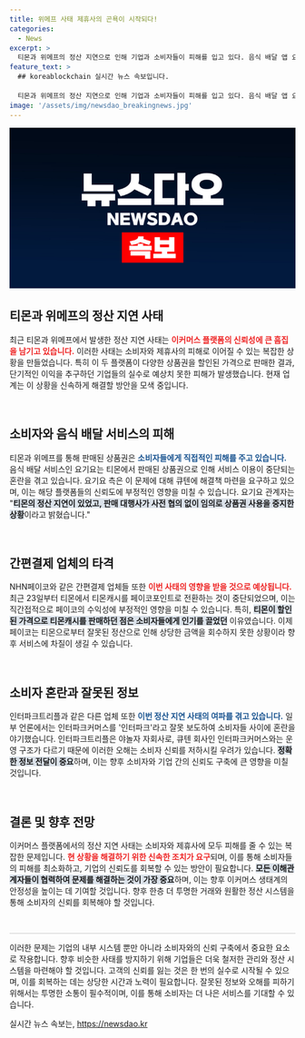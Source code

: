 ```yaml
---
title: 위메프 사태 제휴사의 곤욕이 시작되다!
categories:
  - News
excerpt: >
  티몬과 위메프의 정산 지연으로 인해 기업과 소비자들이 피해를 입고 있다. 음식 배달 앱 요기요는 티몬 상품권 문제로 서비스에 차질을 빚었고, 간편결제사 NHN페이코도 큰 타격을 입었다. 이 사태는 복잡한 이해관계로 인해 해결이 쉽지 않아 보인다.
feature_text: >
  ## koreablockchain 실시간 뉴스 속보입니다.

  티몬과 위메프의 정산 지연으로 인해 기업과 소비자들이 피해를 입고 있다. 음식 배달 앱 요기요는 티몬 상품권 문제로 서비스에 차질을 빚었고, 간편결제사 NHN페이코도 큰 타격을 입었다. 이 사태는 복잡한 이해관계로 인해 해결이 쉽지 않아 보인다.
image: '/assets/img/newsdao_breakingnews.jpg'
---
```


<p><img src="/assets/img/newsdao_breakingnews.jpg" alt="koreablockchain 속보" /></p>

<h2 data-ke-size="size26">티몬과 위메프의 정산 지연 사태</h2>

<p data-ke-size="size16">최근 티몬과 위메프에서 발생한 정산 지연 사태는 <b><span style="color: #ee2323;">이커머스 플랫폼의 신뢰성에 큰 흠집을 남기고 있습니다.</span></b> 이러한 사태는 소비자와 제휴사의 피해로 이어질 수 있는 복잡한 상황을 만들었습니다. 특히 이 두 플랫폼이 다양한 상품권을 할인된 가격으로 판매한 결과, 단기적인 이익을 추구하던 기업들의 실수로 예상치 못한 피해가 발생했습니다. 현재 업계는 이 상황을 신속하게 해결할 방안을 모색 중입니다.</p>

<p data-ke-size="size16">&nbsp;</p>

<h2 data-ke-size="size26">소비자와 음식 배달 서비스의 피해</h2>

<p data-ke-size="size16">티몬과 위메프를 통해 판매된 상품권은 <b><span style="color: #1a5490;">소비자들에게 직접적인 피해를 주고 있습니다.</span></b> 음식 배달 서비스인 요기요는 티몬에서 판매된 상품권으로 인해 서비스 이용이 중단되는 혼란을 겪고 있습니다. 요기요 측은 이 문제에 대해 큐텐에 해결책 마련을 요구하고 있으며, 이는 해당 플랫폼들의 신뢰도에 부정적인 영향을 미칠 수 있습니다. 요기요 관계자는 "<b><span style="background-color: #21538527;">티몬의 정산 지연이 있었고, 판매 대행사가 사전 협의 없이 임의로 상품권 사용을 중지한 상황</span></b>이라고 밝혔습니다."</p>

<p data-ke-size="size16">&nbsp;</p>

<h2 data-ke-size="size26">간편결제 업체의 타격</h2>

<p data-ke-size="size16">NHN페이코와 같은 간편결제 업체들 또한 <b><span style="color: #ee2323;">이번 사태의 영향을 받을 것으로 예상됩니다.</span></b> 최근 23일부터 티몬에서 티몬캐시를 페이코포인트로 전환하는 것이 중단되었으며, 이는 직간접적으로 페이코의 수익성에 부정적인 영향을 미칠 수 있습니다. 특히, <b><span style="background-color: #21538527;">티몬이 할인된 가격으로 티몬캐시를 판매하던 점은 소비자들에게 인기를 끌었던</span></b> 이유였습니다. 이제 페이코는 티몬으로부터 잘못된 정산으로 인해 상당한 금액을 회수하지 못한 상황이라 향후 서비스에 차질이 생길 수 있습니다.</p>

<p data-ke-size="size16">&nbsp;</p>

<h2 data-ke-size="size26">소비자 혼란과 잘못된 정보</h2>

<p data-ke-size="size16">인터파크트리플과 같은 다른 업체 또한 <b><span style="color: #1a5490;">이번 정산 지연 사태의 여파를 겪고 있습니다.</span></b> 일부 언론에서는 인터파크커머스를 '인터파크'라고 잘못 보도하여 소비자들 사이에 혼란을 야기했습니다. 인터파크트리플은 야놀자 자회사로, 큐텐 회사인 인터파크커머스와는 운영 구조가 다르기 때문에 이러한 오해는 소비자 신뢰를 저하시킬 우려가 있습니다. <b><span style="background-color: #21538527;">정확한 정보 전달이 중요</span></b>하며, 이는 향후 소비자와 기업 간의 신뢰도 구축에 큰 영향을 미칠 것입니다.</p>

<p data-ke-size="size16">&nbsp;</p>

<h2 data-ke-size="size26">결론 및 향후 전망</h2>

<p data-ke-size="size16">이커머스 플랫폼에서의 정산 지연 사태는 소비자와 제휴사에 모두 피해를 줄 수 있는 복잡한 문제입니다. <b><span style="color: #ee2323;">현 상황을 해결하기 위한 신속한 조치가 요구</span></b>되며, 이를 통해 소비자들의 피해를 최소화하고, 기업의 신뢰도를 회복할 수 있는 방안이 필요합니다. <b><span style="background-color: #21538527;">모든 이해관계자들이 협력하여 문제를 해결하는 것이 가장 중요</span></b>하며, 이는 향후 이커머스 생태계의 안정성을 높이는 데 기여할 것입니다. 향후 한층 더 투명한 거래와 원활한 정산 시스템을 통해 소비자의 신뢰를 회복해야 할 것입니다.</p>

<p data-ke-size="size16">&nbsp;</p>

<hr style="height: 1px; border: none; background-color: #ccc;"/>

<p data-ke-size="size16">이러한 문제는 기업의 내부 시스템 뿐만 아니라 소비자와의 신뢰 구축에서 중요한 요소로 작용합니다. 향후 비슷한 사태를 방지하기 위해 기업들은 더욱 철저한 관리와 정산 시스템을 마련해야 할 것입니다. 고객의 신뢰를 잃는 것은 한 번의 실수로 시작될 수 있으며, 이를 회복하는 데는 상당한 시간과 노력이 필요합니다. 잘못된 정보와 오해를 피하기 위해서는 투명한 소통이 필수적이며, 이를 통해 소비자는 더 나은 서비스를 기대할 수 있습니다.</p>

<p data-ke-size="size16"></p>
실시간 뉴스 속보는, <a href="https://newsdao.kr" rel="dofollow">https://newsdao.kr</a>



